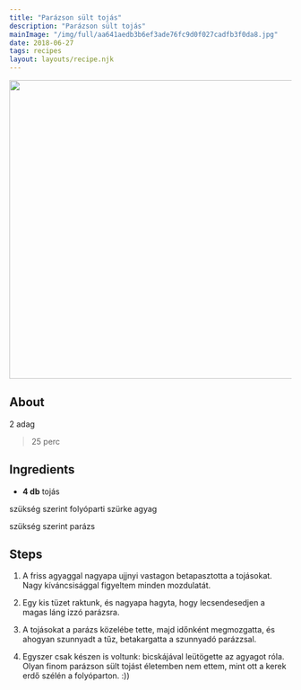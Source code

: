```yaml
---
title: "Parázson sült tojás"
description: "Parázson sült tojás"
mainImage: "/img/full/aa641aedb3b6ef3ade76fc9d0f027cadfb3f0da8.jpg"
date: 2018-06-27
tags: recipes
layout: layouts/recipe.njk
---
```

                            
<p align="center"><a href="https://cookpad.com/hu/receptek/5239233-parazson-sult-tojas" rel="Recipe source page"><img width="751" height="532" src="/img/full/aa641aedb3b6ef3ade76fc9d0f027cadfb3f0da8.jpg"/></a></p>

## About
2 adag

> 25 perc 

## Ingredients
* **4 db** tojás

szükség szerint folyóparti szürke agyag

szükség szerint parázs

## Steps

1. A friss agyaggal nagyapa ujjnyi vastagon betapasztotta a tojásokat. Nagy kíváncsisággal figyeltem minden mozdulatát.
 
    <div style="clear: both"/>

2. Egy kis tüzet raktunk, és nagyapa hagyta, hogy lecsendesedjen a magas láng izzó parázsra.
 
    <div style="clear: both"/>

3. A tojásokat a parázs közelébe tette, majd időnként megmozgatta, és ahogyan szunnyadt a tűz, betakargatta a szunnyadó parázzsal.
 
    <div style="clear: both"/>

4. Egyszer csak készen is voltunk: bicskájával leütögette az agyagot róla. Olyan finom parázson sült tojást életemben nem ettem, mint ott a kerek erdő szélén a folyóparton. :))
 
    <div style="clear: both"/>

